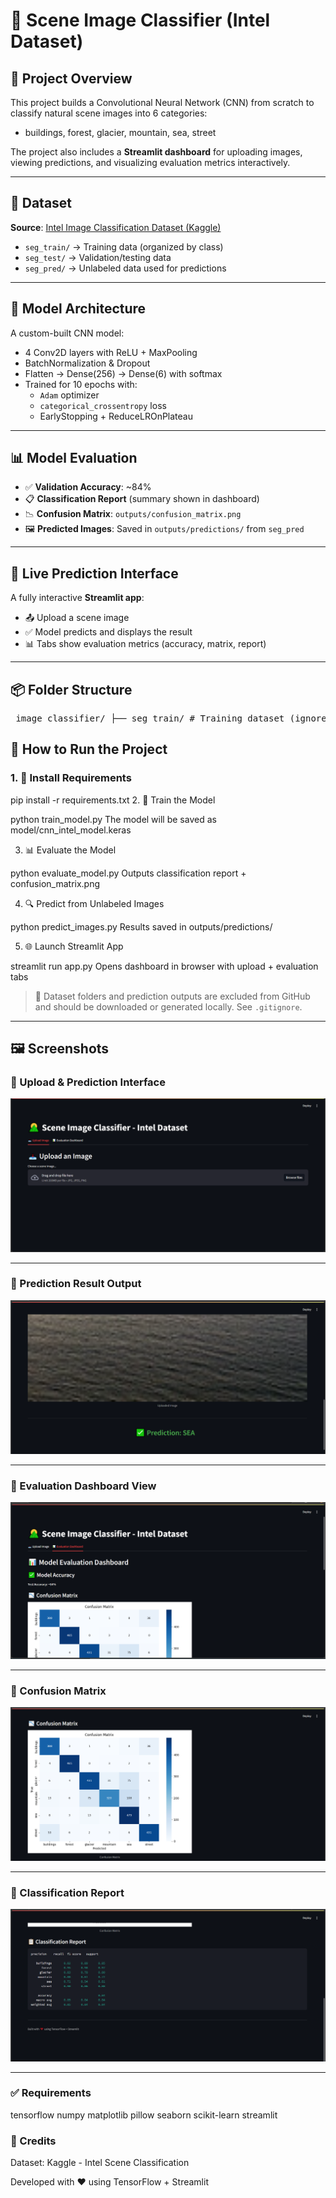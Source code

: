 # 🌄 Scene Image Classifier (Intel Dataset)

## 📌 Project Overview
This project builds a Convolutional Neural Network (CNN) from scratch to classify natural scene images into 6 categories:

- buildings, forest, glacier, mountain, sea, street

The project also includes a **Streamlit dashboard** for uploading images, viewing predictions, and visualizing evaluation metrics interactively.

---

## 📁 Dataset

**Source**: [Intel Image Classification Dataset (Kaggle)](https://www.kaggle.com/datasets/puneet6060/intel-image-classification)

- `seg_train/` → Training data (organized by class)
- `seg_test/` → Validation/testing data
- `seg_pred/` → Unlabeled data used for predictions

---

## 🧠 Model Architecture

A custom-built CNN model:

- 4 Conv2D layers with ReLU + MaxPooling
- BatchNormalization & Dropout
- Flatten → Dense(256) → Dense(6) with softmax
- Trained for 10 epochs with:
  - `Adam` optimizer
  - `categorical_crossentropy` loss
  - EarlyStopping + ReduceLROnPlateau

---

## 📊 Model Evaluation

- ✅ **Validation Accuracy**: ~84%
- 📋 **Classification Report** (summary shown in dashboard)
- 📉 **Confusion Matrix**: `outputs/confusion_matrix.png`
- 🖼️ **Predicted Images**: Saved in `outputs/predictions/` from `seg_pred`

---

## 🧪 Live Prediction Interface

A fully interactive **Streamlit app**:
- 📤 Upload a scene image
- ✅ Model predicts and displays the result
- 📊 Tabs show evaluation metrics (accuracy, matrix, report)

---

## 📦 Folder Structure

<pre> image_classifier/ ├── seg_train/ # Training dataset (ignored in Git) ├── seg_test/ # Validation dataset (ignored in Git) ├── seg_pred/ # Unlabeled prediction input (ignored in Git) ├── model/ │ └── cnn_intel_model.h5 # Trained model weights ├── outputs/ │ ├── confusion_matrix.png # Evaluation result │ └── predictions/ # Predicted output images (optional) ├── train_model.py # Model training script ├── evaluate_model.py # Evaluation + confusion matrix generation ├── predict_images.py # Batch predictions from seg_pred/ ├── app.py # Streamlit dashboard app ├── requirements.txt └── README.md </pre>


## 🚀 How to Run the Project

### 1. 🧰 Install Requirements
pip install -r requirements.txt
2. 🧠 Train the Model

python train_model.py
The model will be saved as model/cnn_intel_model.keras

3. 📊 Evaluate the Model

python evaluate_model.py
Outputs classification report + confusion_matrix.png

4. 🔍 Predict from Unlabeled Images

python predict_images.py
Results saved in outputs/predictions/

5. 🌐 Launch Streamlit App

streamlit run app.py
Opens dashboard in browser with upload + evaluation tabs

> 📂 Dataset folders and prediction outputs are excluded from GitHub and should be downloaded or generated locally. See `.gitignore`.

---

## 🖼️ Screenshots

### 🔹 Upload & Prediction Interface

![Home Page](dashboard_home.png)

---

### 🔹 Prediction Result Output

![Prediction Output](prediction.png)

---

### 🔹 Evaluation Dashboard View

![Dashboard Tab](evaluation_dashboard.png)

---

### 🔹 Confusion Matrix

![Confusion Matrix](confusion_matrix.png)


---

### 🔹 Classification Report

![Classification Report](classification_report.png)

---


### ✅ Requirements

tensorflow
numpy
matplotlib
pillow
seaborn
scikit-learn
streamlit


### 🙌 Credits
Dataset: Kaggle - Intel Scene Classification

Developed with ❤️ using TensorFlow + Streamlit

